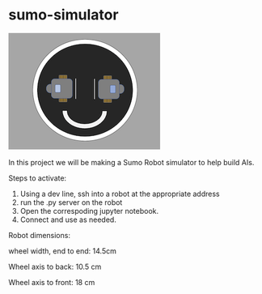 # sumo-simulator

![SumoRobotsAreHappy](images/SumoSimulatorSM.png "Happy Sumo Robots")


In this project we will be making a Sumo Robot simulator to help build AIs.


Steps to activate:
1) Using a dev line, ssh into a robot at the appropriate address
2) run the .py server on the robot
3) Open the correspoding jupyter notebook.
4) Connect and use as needed. 



Robot dimensions:

wheel width, end to end:
14.5cm

Wheel axis to back:
10.5 cm

Wheel axis to front:
18 cm